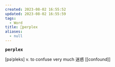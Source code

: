 ```yaml
---
created: 2023-08-02 16:55:52
updated: 2023-08-02 16:55:59
tags:
  - Word
title: 📖perplex
aliases:
  - null
---
```


<pre><strong>perplex</strong></pre>
[pəˈpleks]
v. to confuse very much 迷惑
[[confound]]
